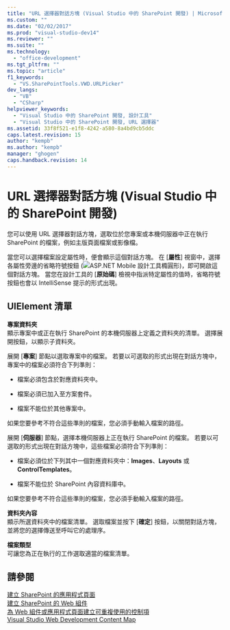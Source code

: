 ```yaml
---
title: "URL 選擇器對話方塊 (Visual Studio 中的 SharePoint 開發) | Microsoft Docs"
ms.custom: ""
ms.date: "02/02/2017"
ms.prod: "visual-studio-dev14"
ms.reviewer: ""
ms.suite: ""
ms.technology: 
  - "office-development"
ms.tgt_pltfrm: ""
ms.topic: "article"
f1_keywords: 
  - "VS.SharePointTools.VWD.URLPicker"
dev_langs: 
  - "VB"
  - "CSharp"
helpviewer_keywords: 
  - "Visual Studio 中的 SharePoint 開發, 設計工具"
  - "Visual Studio 中的 SharePoint 開發, URL 選擇器"
ms.assetid: 33f8f521-e1f8-4242-a580-8a4bd9cb5ddc
caps.latest.revision: 15
author: "kempb"
ms.author: "kempb"
manager: "ghogen"
caps.handback.revision: 14
---
```

# URL 選擇器對話方塊 (Visual Studio 中的 SharePoint 開發)
  您可以使用 URL 選擇器對話方塊，選取位於您專案或本機伺服器中正在執行 SharePoint 的檔案，例如主版頁面檔案或影像檔。  
  
 當您可以選擇檔案設定屬性時，便會顯示這個對話方塊。  在 \[**屬性**\] 視窗中，選擇各屬性旁邊的省略符號按鈕 \(![ASP.NET Mobile 設計工具橢圓形](../sharepoint/media/mwellipsis.png "ASP.NET Mobile 設計工具橢圓形")\)，即可開啟這個對話方塊。  當您在設計工具的 \[**原始碼**\] 檢視中指派特定屬性的值時，省略符號按鈕也會以 IntelliSense 提示的形式出現。  
  
## UIElement 清單  
 **專案資料夾**  
 顯示專案中或正在執行 SharePoint 的本機伺服器上定義之資料夾的清單。  選擇展開按鈕，以顯示子資料夾。  
  
 展開 \[**專案**\] 節點以選取專案中的檔案。  若要以可選取的形式出現在對話方塊中，專案中的檔案必須符合下列準則：  
  
-   檔案必須包含於對應資料夾中。  
  
-   檔案必須已加入至方案套件。  
  
-   檔案不能位於其他專案中。  
  
 如果您要參考不符合這些準則的檔案，您必須手動輸入檔案的路徑。  
  
 展開 \[**伺服器**\] 節點，選擇本機伺服器上正在執行 SharePoint 的檔案。  若要以可選取的形式出現在對話方塊中，這些檔案必須符合下列準則：  
  
-   檔案必須位於下列其中一個對應資料夾中：**Images**、**Layouts** 或 **ControlTemplates**。  
  
-   檔案不能位於 SharePoint 內容資料庫中。  
  
 如果您要參考不符合這些準則的檔案，您必須手動輸入檔案的路徑。  
  
 **資料夾內容**  
 顯示所選資料夾中的檔案清單。  選取檔案並按下 \[**確定**\] 按鈕，以關閉對話方塊，並將您的選擇傳送至呼叫它的處理序。  
  
 **檔案類型**  
 可讓您為正在執行的工作選取適當的檔案清單。  
  
## 請參閱  
 [建立 SharePoint 的應用程式頁面](../sharepoint/creating-application-pages-for-sharepoint.md)   
 [建立 SharePoint 的 Web 組件](../sharepoint/creating-web-parts-for-sharepoint.md)   
 [為 Web 組件或應用程式頁面建立可重複使用的控制項](../sharepoint/creating-reusable-controls-for-web-parts-or-application-pages.md)   
 [Visual Studio Web Development Content Map](http://msdn.microsoft.com/zh-tw/9c31f93b-c8fb-4599-9b14-6194ec8c7539)  
  
  